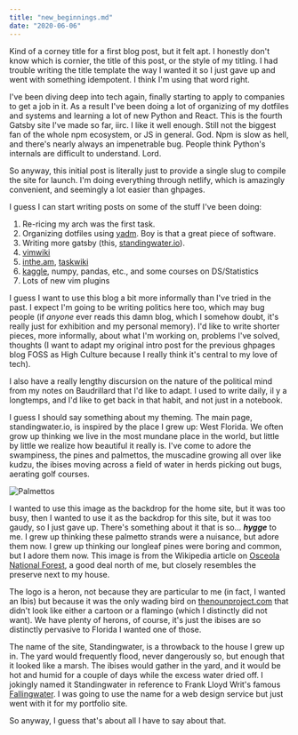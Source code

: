 ```yaml
---
title: "new_beginnings.md"
date: "2020-06-06"
---
```


Kind of a corney title for a first blog post, but it felt apt. I honestly don't
know which is cornier, the title of this post, or the style of my titling. I had
trouble writing the title template the way I wanted it so I just gave up and
went with something idempotent. I think I'm using that word right.

I've been diving deep into tech again, finally starting to apply to companies to
get a job in it. As a result I've been doing a lot of organizing of my dotfiles
and systems and learning a lot of new Python and React. This is the fourth
Gatsby site I've made so far, iirc. I like it well enough. Still not the biggest
fan of the whole npm ecosystem, or JS in general. God. Npm is slow as hell, and
there's nearly always an impenetrable bug. People think Python's internals are
difficult to understand. Lord.

So anyway, this initial post is literally just to provide a single slug to
compile the site for launch. I'm doing everything through netlify, which is
amazingly convenient, and seemingly a lot easier than ghpages.

I guess I can start writing posts on some of the stuff I've been doing:

1. Re-ricing my arch was the first task.
2. Organizing dotfiles using [yadm][0]. Boy is that a great piece of software.
3. Writing more gatsby (this, [standingwater.io][1]).
4. [vimwiki][2]
5. [inthe.am][3], [taskwiki][4]
6. [kaggle][5], numpy, pandas, etc., and some courses on DS/Statistics
7. Lots of new vim plugins

I guess I want to use this blog a bit more informally than I've tried in the
past. I expect I'm going to be writing politics here too, which may bug people
(if _anyone_ ever reads this damn blog, which I somehow doubt, it's really just
for exhibition and my personal memory). I'd like to write shorter pieces, more
informally, about what I'm working on, problems I've solved, thoughts (I want to
adapt my original intro post for the previous ghpages blog FOSS as High Culture
because I really think it's central to my love of tech).

I also have a really lengthy discursion on the nature of the political mind from
my notes on Baudrillard that I'd like to adapt. I used to write daily, il y a
longtemps, and I'd like to get back in that habit, and not just in a notebook.

I guess I should say something about my theming. The main page,
standingwater.io, is inspired by the place I grew up: West Florida. We often
grow up thinking we live in the most mundane place in the world, but little by
little we realize how beautiful it really is. I've come to adore the swampiness,
the pines and palmettos, the muscadine growing all over like kudzu, the
ibises moving across a field of water in herds picking out bugs, aerating golf
courses.

![Palmettos](./images/palmettos.jpg)

I wanted to use this image as the backdrop for the home site, but it was too
busy, then I wanted to use it as the backdrop for this site, but it was too
gaudy, so I just gave up. There's something about it that is so... ___hygge___
to me. I grew up thinking these palmetto strands were a nuisance, but adore them
now. I grew up thinking our longleaf pines were boring and common, but I adore
them now. This image is from the Wikipedia article on [Osceola National Forest][6],
a good deal north of me, but closely resembles the preserve next to my house.

The logo is a heron, not because they are particular to me (in fact, I wanted an
Ibis) but because it was the only wading bird on [thenounproject.com][7] that
didn't look like either a cartoon or a flamingo (which I distinctly did not
want). We have plenty of herons, of course, it's just the ibises are so
distinctly pervasive to Florida I wanted one of those.

The name of the site, Standingwater, is a throwback to the house I grew up in.
The yard would frequently flood, never dangerously so, but enough that it looked
like a marsh. The ibises would gather in the yard, and it would be hot and humid
for a couple of days while the excess water dried off. I jokingly named it
Standingwater in reference to Frank Lloyd Writ's famous [Fallingwater][8]. I was
going to use the name for a web design service but just went with it for my
portfolio site.

So anyway, I guess that's about all I have to say about that.

[0]: https://yadm.io/
[1]: https://standingwater.io
[2]: https://vimwiki.github.io/
[3]: https://inthe.am
[4]: https://github.com/tbabej/taskwiki
[5]: https://kaggle.com
[6]: https://en.wikipedia.org/wiki/Osceola_National_Forest
[7]: https://thenounproject.com
[8]: https://en.wikipedia.org/wiki/Fallingwater
